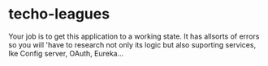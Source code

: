 # techo-leagues

Your job is to get this application to a working state.  It has allsorts of errors so you will 
'have to research not only its logic but also suporting services, lke Config server, OAuth, Eureka...

